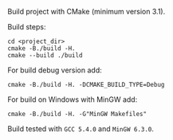 Build project with CMake (minimum version 3.1).

Build steps:
```
cd <project_dir>
cmake -B./build -H.
cmake --build ./build
```

For build debug version add:
```
cmake -B./build -H. -DCMAKE_BUILD_TYPE=Debug
```

For build on Windows with MinGW add:
```
cmake -B./build -H. -G"MinGW Makefiles"
```

Build tested with `GCC 5.4.0` and `MinGW 6.3.0`.
